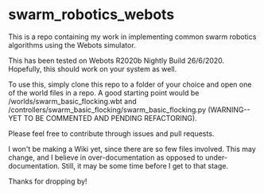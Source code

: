 # swarm_robotics_webots
This is a repo containing my work in implementing common swarm robotics algorithms using the Webots simulator.

This has been tested on Webots R2020b Nightly Build 26/6/2020. Hopefully, this should work on your system as well.

To use this, simply clone this repo to a folder of your choice and open one of the world files in a repo. A good starting 
point would be /worlds/swarm_basic_flocking.wbt and /controllers/swarm_basic_flocking/swarm_basic_flocking.py (WARNING--
YET TO BE COMMENTED AND PENDING REFACTORING).

Please feel free to contribute through issues and pull requests.

I won't be making a Wiki yet, since there are so few files involved. This may change, and I believe in over-documentation as 
opposed to under-documentation. Still, it may be some time before I get to that stage.

Thanks for dropping by!
